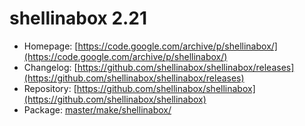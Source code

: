 # shellinabox 2.21
 - Homepage: [https://code.google.com/archive/p/shellinabox/](https://code.google.com/archive/p/shellinabox/)
 - Changelog: [https://github.com/shellinabox/shellinabox/releases](https://github.com/shellinabox/shellinabox/releases)
 - Repository: [https://github.com/shellinabox/shellinabox](https://github.com/shellinabox/shellinabox)
 - Package: [master/make/shellinabox/](https://github.com/Freetz-NG/freetz-ng/tree/master/make/shellinabox/)

